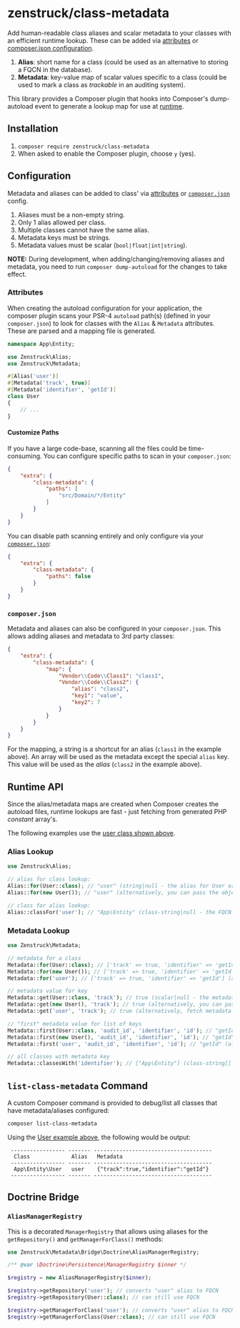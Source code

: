# zenstruck/class-metadata

Add human-readable class aliases and scalar metadata to your classes with
an efficient runtime lookup. These can be added via [attributes](#attributes) or
[composer.json configuration](#composerjson).

1. **Alias**: short name for a class (could be used as an alternative to storing a FQCN
   in the database).
2. **Metadata**: key-value map of scalar values specific to a class (could be used
   to mark a class as _trackable_ in an auditing system).

This library provides a Composer plugin that hooks into Composer's dump-autoload
event to generate a lookup map for use at [runtime](#runtime-api).

## Installation

1. `composer require zenstruck/class-metadata`
2. When asked to enable the Composer plugin, choose `y` (yes).

## Configuration

Metadata and aliases can be added to class' via [attributes](#attributes) or
[`composer.json`](#composerjson) config.

1. Aliases must be a non-empty string.
2. Only 1 alias allowed per class.
3. Multiple classes cannot have the same alias.
4. Metadata keys must be strings.
5. Metadata values must be scalar (`bool|float|int|string`).

**NOTE:** During development, when adding/changing/removing aliases and
metadata, you need to run `composer dump-autoload` for the changes to take
effect.

### Attributes

When creating the autoload configuration for your application, the composer
plugin scans your PSR-4 `autoload` path(s) (defined in your `composer.json`)
to look for classes with the `Alias` & `Metadata` attributes. These are
parsed and a mapping file is generated.

```php
namespace App\Entity;

use Zenstruck\Alias;
use Zenstruck\Metadata;

#[Alias('user')]
#[Metadata('track', true)]
#[Metadata('identifier', 'getId')]
class User
{
    // ...
}
```

#### Customize Paths

If you have a large code-base, scanning all the files could be time-consuming.
You can configure specific paths to scan in your `composer.json`:

```json
{
    "extra": {
        "class-metadata": {
            "paths": [
                "src/Domain/*/Entity"
            ]
        }
    }
}
```

You can disable path scanning entirely and only configure via your
[`composer.json`](#composerjson):

```json
{
    "extra": {
        "class-metadata": {
            "paths": false
        }
    }
}
```

### `composer.json`

Metadata and aliases can also be configured in your `composer.json`. This allows
adding aliases and metadata to 3rd party classes:

```json
{
    "extra": {
        "class-metadata": {
            "map": {
                "Vendor\\Code\\Class1": "class1",
                "Vendor\\Code\\Class2": {
                    "alias": "class2",
                    "key1": "value",
                    "key2": 7
                }
            }
        }
    }
}
```

For the mapping, a string is a shortcut for an alias (`class1` in the example
above). An array will be used as the metadata except the special `alias` key.
This value will be used as the _alias_ (`class2` in the example above).

## Runtime API

Since the alias/metadata maps are created when Composer creates the
autoload files, runtime lookups are fast - just fetching from generated
PHP _constant_ array's.

The following examples use the [user class shown above](#attributes).

### Alias Lookup

```php
use Zenstruck\Alias;

// alias for class lookup:
Alias::for(User::class); // "user" (string|null - the alias for User or null if none)
Alias::for(new User()); // "user" (alternatively, you can pass the object directly)

// class for alias lookup:
Alias::classFor('user'); // "App\Entity" (class-string|null - the FQCN whose alias is "user")
```

### Metadata Lookup

```php
use Zenstruck\Metadata;

// metadata for a class
Metadata::for(User::class); // ['track' => true, 'identifier' => 'getId'] (array<string,scalar> - metadata array for User or empty array if none)
Metadata::for(new User()); // ['track' => true, 'identifier' => 'getId'] (alternatively, you can pass the object directly)
Metadata::for('user'); // ['track' => true, 'identifier' => 'getId'] (alternatively, fetch metadata by a class' alias)

// metadata value for key
Metadata::get(User::class, 'track'); // true (scalar|null - the metadata value for "key" or null if none)
Metadata::get(new User(), 'track'); // true (alternatively, you can pass the object directly)
Metadata::get('user', 'track'); // true (alternatively, fetch metadata by a class' alias)

// "first" metadata value for list of keys
Metadata::first(User::class, 'audit_id', 'identifier', 'id'); // "getId" (scalar|null - first metadata value found for" keys" (left to right) or null if none)
Metadata::first(new User(), 'audit_id', 'identifier', 'id'); // "getId" (alternatively, you can pass the object directly)
Metadata::first('user', 'audit_id', 'identifier', 'id'); // "getId" (alternatively, fetch metadata by a class' alias)

// all classes with metadata key
Metadata::classesWith('identifier'); // ["App\Entity"] (class-string[] - FQCN's that have metadata with key "identifier")
```

## `list-class-metadata` Command

A custom Composer command is provided to debug/list all classes that
have metadata/aliases configured:

```bash
composer list-class-metadata
```

Using the [User example above](#attributes), the following would be output:

```
 ----------------- ------- -------------------------------------
  Class             Alias   Metadata
 ----------------- ------- -------------------------------------
  App\Entity\User   user    {"track":true,"identifier":"getId"}
 ----------------- ------- -------------------------------------
```

## Doctrine Bridge

### `AliasManagerRegistry`

This is a decorated `ManagerRegistry` that allows using aliases for the
`getRepository()` and `getManagerForClass()` methods:

```php
use Zenstruck\Metadata\Bridge\Doctrine\AliasManagerRegistry;

/** @var \Doctrine\Persistence\ManagerRegistry $inner */

$registry = new AliasManagerRegistry($inner);

$registry->getRepository('user'); // converts "user" alias to FQCN
$registry->getRepository(User::class); // can still use FQCN

$registry->getManagerForClass('user'); // converts "user" alias to FQCN
$registry->getManagerForClass(User::class); // can still use FQCN
```
